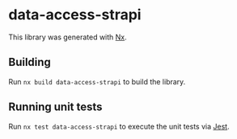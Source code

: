 # data-access-strapi

This library was generated with [Nx](https://nx.dev).

## Building

Run `nx build data-access-strapi` to build the library.

## Running unit tests

Run `nx test data-access-strapi` to execute the unit tests via [Jest](https://jestjs.io).
